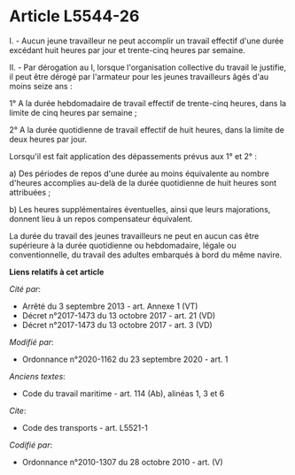 # Article L5544-26

I. - Aucun jeune travailleur ne peut accomplir un travail effectif d'une durée excédant huit heures par jour et trente-cinq
heures par semaine.

II. - Par dérogation au I, lorsque l'organisation collective du travail le justifie, il peut être dérogé par l'armateur pour
les jeunes travailleurs âgés d'au moins seize ans :

1° A la durée hebdomadaire de travail effectif de trente-cinq heures, dans la limite de cinq heures par semaine ;

2° A la durée quotidienne de travail effectif de huit heures, dans la limite de deux heures par jour.

Lorsqu'il est fait application des dépassements prévus aux 1° et 2° :

a) Des périodes de repos d'une durée au moins équivalente au nombre d'heures accomplies au-delà de la durée quotidienne de
huit heures sont attribuées ;

b) Les heures supplémentaires éventuelles, ainsi que leurs majorations, donnent lieu à un repos compensateur équivalent.

La durée du travail des jeunes travailleurs ne peut en aucun cas être supérieure à la durée quotidienne ou hebdomadaire,
légale ou conventionnelle, du travail des adultes embarqués à bord du même navire.

**Liens relatifs à cet article**

_Cité par_:

  - Arrêté du 3 septembre 2013 - art. Annexe 1 (VT)
  - Décret n°2017-1473 du 13 octobre 2017 - art. 21 (VD)
  - Décret n°2017-1473 du 13 octobre 2017 - art. 3 (VD)

_Modifié par_:

  - Ordonnance n°2020-1162 du 23 septembre 2020 - art. 1

_Anciens textes_:

  - Code du travail maritime - art. 114 (Ab), alinéas 1, 3 et 6

_Cite_:

  - Code des transports - art. L5521-1

_Codifié par_:

  - Ordonnance n°2010-1307 du 28 octobre 2010 - art. (V)
